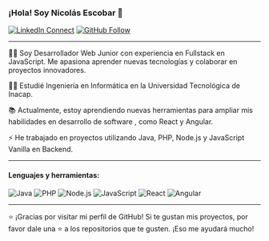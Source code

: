 ### ¡Hola! Soy Nicolás Escobar 👋

[![LinkedIn Connect](https://img.shields.io/badge/Conéctate%20conmigo-en%20LinkedIn-blue?style=for-the-badge&logo=linkedin)](https://www.linkedin.com/in/nicolás-alejandro-escobar-villegas/)
[![GitHub Follow](https://img.shields.io/github/followers/nicolasecobarcl?label=Sígueme%20en%20GitHub&style=for-the-badge&logo=github)](https://github.com/NicolasAEV)

---

🧑‍💻 Soy Desarrollador Web Junior con experiencia en Fullstack en JavaScript. Me apasiona aprender nuevas tecnologías y colaborar en proyectos innovadores.

👨‍🎓 Estudié Ingeniería en Informática en la Universidad Tecnológica de Inacap.

📚 Actualmente, estoy aprendiendo nuevas herramientas para ampliar mis habilidades en desarrollo de software , como React y Angular.

⚡️ He trabajado en proyectos utilizando Java, PHP, Node.js y JavaScript Vanilla en Backend.

---

#### Lenguajes y herramientas:

![Java](https://img.shields.io/badge/-Java-007396?style=flat-square&logo=Java&logoColor=ffffff)
![PHP](https://img.shields.io/badge/-PHP-777BB4?style=flat-square&logo=PHP&logoColor=ffffff)
![Node.js](https://img.shields.io/badge/-Node.js-339933?style=flat-square&logo=Node.js&logoColor=ffffff)
![JavaScript](https://img.shields.io/badge/-JavaScript-F7DF1E?style=flat-square&logo=JavaScript&logoColor=000000)
![React](https://img.shields.io/badge/-React-61DAFB?style=flat-square&logo=React&logoColor=000000)
![Angular](https://img.shields.io/badge/-Angular-DD0031?style=flat-square&logo=Angular&logoColor=ffffff)

---

⭐️ ¡Gracias por visitar mi perfil de GitHub! Si te gustan mis proyectos, por favor dale una ⭐️ a los repositorios que te gusten. ¡Eso me ayudará mucho!
